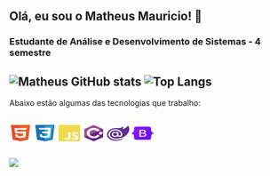 ## Olá, eu sou o Matheus Mauricio! 👋  
### Estudante de Análise e Desenvolvimento de Sistemas - 4 semestre

![Matheus GitHub stats](https://github-readme-stats.vercel.app/api?username=Matheusmauriciom&show_icons=true&theme=dracula&cache_seconds=1800) 
![Top Langs](https://github-readme-stats.vercel.app/api/top-langs/?username=Matheusmauriciom&layout=compact&cache_seconds=1800)
---
Abaixo estão algumas das tecnologias que trabalho:

<div style="display: inline_block"><br>
  <img align="center" alt="HTML" height="30" width="40" src="https://raw.githubusercontent.com/devicons/devicon/master/icons/html5/html5-original.svg">
  <img align="center" alt="CSS" height="30" width="40" src="https://raw.githubusercontent.com/devicons/devicon/master/icons/css3/css3-original.svg">
  <img align="center" alt="JS" height="30" width="40" src="https://raw.githubusercontent.com/devicons/devicon/master/icons/javascript/javascript-plain.svg">
  <img align="center" alt="C#" height="30" width="40" src="https://raw.githubusercontent.com/devicons/devicon/master/icons/csharp/csharp-original.svg">
  <img align="center" alt="Blazor" height="30" width="40" src="https://raw.githubusercontent.com/devicons/devicon/master/icons/blazor/blazor-original.svg">
  <img align="center" alt="Bootstrap" height="30" width="40" src="https://raw.githubusercontent.com/devicons/devicon/master/icons/bootstrap/bootstrap-original.svg">
</div>
  
##

<a href="https://www.linkedin.com/in/matheus-mauricio-455847165/" target="_blank"><img src="https://img.shields.io/badge/-LinkedIn-%230077B5?style=for-the-badge&logo=linkedin&logoColor=white" target="_blank"></a>
